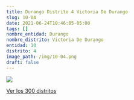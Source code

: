 ```yaml
---
title: Durango Distrito 4 Victoria De Durango
slug: 10-04
date: 2021-06-24T10:46:05-05:00
tags: []
nombre_entidad: Durango
nombre_distrito: Victoria De Durango
entidad: 10
distrito: 4
image_path: /img/10-04.png
draft: false
---
```


![](/img/10-04.png)

[Ver los 300 distritos](/docs/elecciones-2021)
